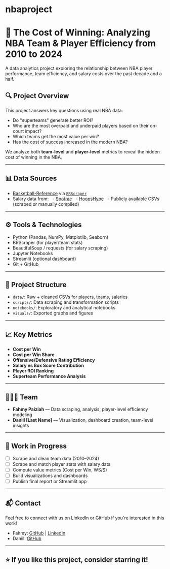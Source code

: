 # nbaproject

# 🏀 The Cost of Winning: Analyzing NBA Team & Player Efficiency from 2010 to 2024

A data analytics project exploring the relationship between NBA player performance, team efficiency, and salary costs over the past decade and a half.

## 🔍 Project Overview

This project answers key questions using real NBA data:
- Do "superteams" generate better ROI?
- Who are the most overpaid and underpaid players based on their on-court impact?
- Which teams get the most value per win?
- Has the cost of success increased in the modern NBA?

We analyze both **team-level** and **player-level** metrics to reveal the hidden cost of winning in the NBA.

---

## 📊 Data Sources

- [Basketball-Reference](https://www.basketball-reference.com/) via [`BRScraper`](https://github.com/GabrielPastorello/BRScraper)
- Salary data from:
  - [Spotrac](https://www.spotrac.com/)
  - [HoopsHype](https://hoopshype.com/salaries/)
  - Publicly available CSVs (scraped or manually compiled)

---

## ⚙️ Tools & Technologies

- Python (Pandas, NumPy, Matplotlib, Seaborn)
- BRScraper (for player/team stats)
- BeautifulSoup / requests (for salary scraping)
- Jupyter Notebooks
- Streamlit (optional dashboard)
- Git + GitHub

---

## 📁 Project Structure

- `data/`: Raw + cleaned CSVs for players, teams, salaries
- `scripts/`: Data scraping and transformation scripts
- `notebooks/`: Exploratory and analytical notebooks
- `visuals/`: Exported graphs and figures

---

## 📈 Key Metrics

- **Cost per Win**
- **Cost per Win Share**
- **Offensive/Defensive Rating Efficiency**
- **Salary vs Box Score Contribution**
- **Player ROI Ranking**
- **Superteam Performance Analysis**

---

## 🧑‍🤝‍🧑 Team

- **Fahmy Paiziah** — Data scraping, analysis, player-level efficiency modeling  
- **Daniil [Last Name]** — Visualization, dashboard creation, team-level insights

---

## 🚧 Work in Progress

- [ ] Scrape and clean team data (2010–2024)
- [ ] Scrape and match player stats with salary data
- [ ] Compute value metrics (Cost per Win, WS/$)
- [ ] Build visualizations and dashboards
- [ ] Publish final report or Streamlit app

---

## 📬 Contact

Feel free to connect with us on LinkedIn or GitHub if you're interested in this work!

- Fahmy: [GitHub](https://github.com/yourusername) | [LinkedIn](https://linkedin.com/in/yourusername)
- Daniil: [GitHub](https://github.com/daniilusername)

---

## ⭐️ If you like this project, consider starring it!
